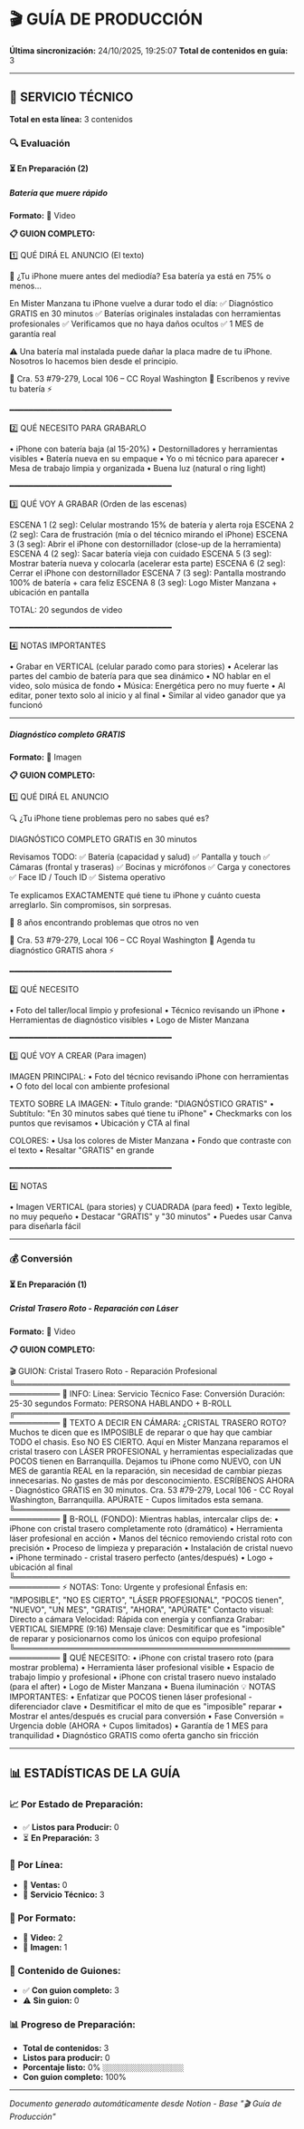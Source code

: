 # 🎬 GUÍA DE PRODUCCIÓN

**Última sincronización:** 24/10/2025, 19:25:07
**Total de contenidos en guía:** 3

---

## 🔧 SERVICIO TÉCNICO

**Total en esta línea:** 3 contenidos

### 🔍 Evaluación

#### ⏳ En Preparación (2)

##### Batería que muere rápido

**Formato:** 🎥 Video

**📋 GUION COMPLETO:**

1️⃣ QUÉ DIRÁ EL ANUNCIO (El texto)

🔋 ¿Tu iPhone muere antes del mediodía?
Esa batería ya está en 75% o menos...

En Mister Manzana tu iPhone vuelve a durar todo el día:
✅ Diagnóstico GRATIS en 30 minutos
✅ Baterías originales instaladas con herramientas profesionales
✅ Verificamos que no haya daños ocultos
✅ 1 MES de garantía real

⚠️ Una batería mal instalada puede dañar la placa madre de tu iPhone.
Nosotros lo hacemos bien desde el principio.

📍 Cra. 53 #79-279, Local 106 – CC Royal Washington
📱 Escríbenos y revive tu batería ⚡

━━━━━━━━━━━━━━━━━━━━━━━━━━━━━━━━━━

2️⃣ QUÉ NECESITO PARA GRABARLO

• iPhone con batería baja (al 15-20%)
• Destornilladores y herramientas visibles
• Batería nueva en su empaque
• Yo o mi técnico para aparecer
• Mesa de trabajo limpia y organizada
• Buena luz (natural o ring light)

━━━━━━━━━━━━━━━━━━━━━━━━━━━━━━━━━━

3️⃣ QUÉ VOY A GRABAR (Orden de las escenas)

ESCENA 1 (2 seg): Celular mostrando 15% de batería y alerta roja
ESCENA 2 (2 seg): Cara de frustración (mía o del técnico mirando el iPhone)
ESCENA 3 (3 seg): Abrir el iPhone con destornillador (close-up de la herramienta)
ESCENA 4 (2 seg): Sacar batería vieja con cuidado
ESCENA 5 (3 seg): Mostrar batería nueva y colocarla (acelerar esta parte)
ESCENA 6 (2 seg): Cerrar el iPhone con destornillador
ESCENA 7 (3 seg): Pantalla mostrando 100% de batería + cara feliz
ESCENA 8 (3 seg): Logo Mister Manzana + ubicación en pantalla

TOTAL: 20 segundos de video

━━━━━━━━━━━━━━━━━━━━━━━━━━━━━━━━━━

4️⃣ NOTAS IMPORTANTES

• Grabar en VERTICAL (celular parado como para stories)
• Acelerar las partes del cambio de batería para que sea dinámico
• NO hablar en el video, solo música de fondo
• Música: Energética pero no muy fuerte
• Al editar, poner texto solo al inicio y al final
• Similar al video ganador que ya funcionó

---

##### Diagnóstico completo GRATIS

**Formato:** 📸 Imagen

**📋 GUION COMPLETO:**

1️⃣ QUÉ DIRÁ EL ANUNCIO

🔍 ¿Tu iPhone tiene problemas pero no sabes qué es?

DIAGNÓSTICO COMPLETO GRATIS en 30 minutos

Revisamos TODO:
✅ Batería (capacidad y salud)
✅ Pantalla y touch
✅ Cámaras (frontal y traseras)
✅ Bocinas y micrófonos
✅ Carga y conectores
✅ Face ID / Touch ID
✅ Sistema operativo

Te explicamos EXACTAMENTE qué tiene tu iPhone y cuánto cuesta arreglarlo.
Sin compromisos, sin sorpresas.

🎯 8 años encontrando problemas que otros no ven

📍 Cra. 53 #79-279, Local 106 – CC Royal Washington
📱 Agenda tu diagnóstico GRATIS ahora ⚡

━━━━━━━━━━━━━━━━━━━━━━━━━━━━━━━━━━

2️⃣ QUÉ NECESITO

• Foto del taller/local limpio y profesional
• Técnico revisando un iPhone
• Herramientas de diagnóstico visibles
• Logo de Mister Manzana

━━━━━━━━━━━━━━━━━━━━━━━━━━━━━━━━━━

3️⃣ QUÉ VOY A CREAR (Para imagen)

IMAGEN PRINCIPAL:
• Foto del técnico revisando iPhone con herramientas
• O foto del local con ambiente profesional

TEXTO SOBRE LA IMAGEN:
• Título grande: "DIAGNÓSTICO GRATIS"
• Subtítulo: "En 30 minutos sabes qué tiene tu iPhone"
• Checkmarks con los puntos que revisamos
• Ubicación y CTA al final

COLORES:
• Usa los colores de Mister Manzana
• Fondo que contraste con el texto
• Resaltar "GRATIS" en grande

━━━━━━━━━━━━━━━━━━━━━━━━━━━━━━━━━━

4️⃣ NOTAS

• Imagen VERTICAL (para stories) y CUADRADA (para feed)
• Texto legible, no muy pequeño
• Destacar "GRATIS" y "30 minutos"
• Puedes usar Canva para diseñarla fácil

---

### 💰 Conversión

#### ⏳ En Preparación (1)

##### Cristal Trasero Roto - Reparación con Láser

**Formato:** 🎥 Video

**📋 GUION COMPLETO:**

🎬 GUION: Cristal Trasero Roto - Reparación Profesional
╚══════════════════════════════════════════════════════════
📌 INFO:
Línea: Servicio Técnico
Fase: Conversión
Duración: 25-30 segundos
Formato: PERSONA HABLANDO + B-ROLL
╔══════════════════════════════════════════════════════════
📝 TEXTO A DECIR EN CÁMARA:
¿CRISTAL TRASERO ROTO?
Muchos te dicen que es IMPOSIBLE de reparar
o que hay que cambiar TODO el chasis.
Eso NO ES CIERTO.
Aquí en Mister Manzana reparamos el cristal trasero
con LÁSER PROFESIONAL y herramientas especializadas
que POCOS tienen en Barranquilla.
Dejamos tu iPhone como NUEVO,
con UN MES de garantía REAL en la reparación,
sin necesidad de cambiar piezas innecesarias.
No gastes de más por desconocimiento.
ESCRÍBENOS AHORA - Diagnóstico GRATIS en 30 minutos.
Cra. 53 #79-279, Local 106 - CC Royal Washington, Barranquilla.
APÚRATE - Cupos limitados esta semana.
╚══════════════════════════════════════════════════════════
🎥 B-ROLL (FONDO):
Mientras hablas, intercalar clips de:
• iPhone con cristal trasero completamente roto (dramático)
• Herramienta láser profesional en acción
• Manos del técnico removiendo cristal roto con precisión
• Proceso de limpieza y preparación
• Instalación de cristal nuevo
• iPhone terminado - cristal trasero perfecto (antes/después)
• Logo + ubicación al final
╚══════════════════════════════════════════════════════════
⚡ NOTAS:
Tono: Urgente y profesional
Énfasis en: "IMPOSIBLE", "NO ES CIERTO", "LÁSER PROFESIONAL", "POCOS tienen", "NUEVO", "UN MES", "GRATIS", "AHORA", "APÚRATE"
Contacto visual: Directo a cámara
Velocidad: Rápida con energía y confianza
Grabar: VERTICAL SIEMPRE (9:16)
Mensaje clave: Desmitificar que es "imposible" de reparar y posicionarnos como los únicos con equipo profesional
╚══════════════════════════════════════════════════════════
🎯 QUÉ NECESITO:
• iPhone con cristal trasero roto (para mostrar problema)
• Herramienta láser profesional visible
• Espacio de trabajo limpio y profesional
• iPhone con cristal trasero nuevo instalado (para el after)
• Logo de Mister Manzana
• Buena iluminación
💡 NOTAS IMPORTANTES:
• Enfatizar que POCOS tienen láser profesional - diferenciador clave
• Desmitificar el mito de que es "imposible" reparar
• Mostrar el antes/después es crucial para conversión
• Fase Conversión = Urgencia doble (AHORA + Cupos limitados)
• Garantía de 1 MES para tranquilidad
• Diagnóstico GRATIS como oferta gancho sin fricción

---


## 📊 ESTADÍSTICAS DE LA GUÍA

### 📈 Por Estado de Preparación:
- ✅ **Listos para Producir:** 0
- ⏳ **En Preparación:** 3

### 🎯 Por Línea:
- 🛒 **Ventas:** 0
- 🔧 **Servicio Técnico:** 3

### 📱 Por Formato:
- 🎥 **Video:** 2
- 📸 **Imagen:** 1

### 📝 Contenido de Guiones:
- ✅ **Con guion completo:** 3
- ⚠️ **Sin guion:** 0

### 📊 Progreso de Preparación:
- **Total de contenidos:** 3
- **Listos para producir:** 0
- **Porcentaje listo:** 0% `░░░░░░░░░░░░░░░░░░░░`
- **Con guion completo:** 100%

---
*Documento generado automáticamente desde Notion - Base "🎬 Guía de Producción"*